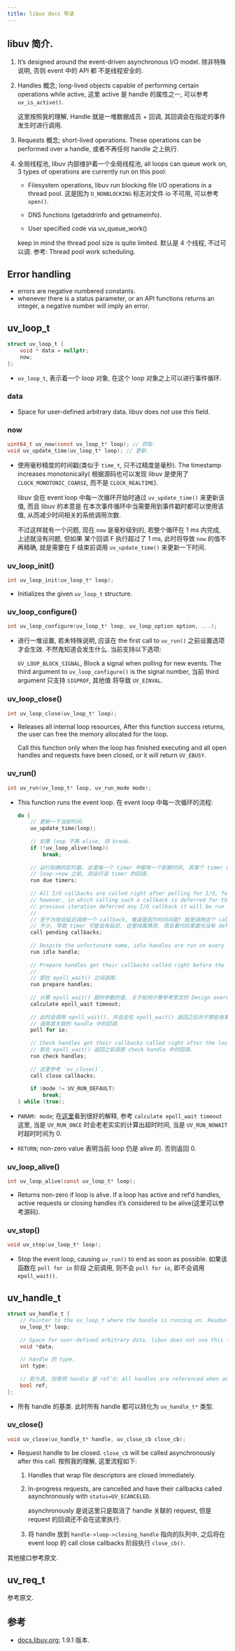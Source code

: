 ```yaml
---
title: libuv docs 导读
---
```


## libuv 简介.

1.  It’s designed around the event-driven asynchronous I/O model. 除非特殊说明, 否则 event 中的 API 都
    不是线程安全的.

2.  Handles 概念;  long-lived objects capable of performing certain operations while active,
    这里 active 是 handle 的属性之一, 可以参考 `uv_is_active()`.

    这里按照我的理解, Handle 就是一堆数据成员 + 回调, 其回调会在指定的事件发生时进行调用.
    
3.  Requests 概念; short-lived operations. These operations can be performed over a handle, 
    或者不再任何 handle 之上执行.

4.  全局线程池, libuv 内部维护着一个全局线程池, all loops can queue work on, 3 types of operations 
    are currently run on this pool:

    -   Filesystem operations, libuv run blocking file I/O operations in a thread pool. 这是因为
        `O_NONBLOCKING` 标志对文件 io 不可用, 可以参考 `open()`.
        
    -   DNS functions (getaddrinfo and getnameinfo).
    
    -   User specified code via uv_queue_work()
    
    keep in mind the thread pool size is quite limited. 默认是 4 个线程, 不过可以调. 参考:
    Thread pool work scheduling.

## Error handling

*   errors are negative numbered constants.
*   whenever there is a status parameter, or an API functions returns an integer, 
    a negative number will imply an error.

## uv_loop_t

```c
struct uv_loop_t {
    void * data = nullptr;
    now;
};
```

*   `uv_loop_t`, 表示着一个 loop 对象, 在这个 loop 对象之上可以进行事件循环.

### data

*   Space for user-defined arbitrary data. libuv does not use this field. 

### now

```c
uint64_t uv_now(const uv_loop_t* loop); // 获取.
void uv_update_time(uv_loop_t* loop); // 更新.
```

*   使用毫秒精度的时间戳(类似于 `time_t`, 只不过精度是毫秒). The timestamp increases monotonically(
    根据源码也可以发现 libuv 是使用了 `CLOCK_MONOTONIC_COARSE`, 而不是 `CLOCK_REALTIME`).

    libuv 会在 event loop 中每一次循环开始时通过 `uv_update_time()` 来更新该值, 而且 libuv 的本意是
    在本次事件循环中当需要用到事件戳时都可以使用该值, 从而减少时间相关的系统调用次数. 
    
    不过这样就有一个问题, 现在 `now` 是毫秒级别的, 若整个循环在 1 ms 内完成, 上述就没有问题, 但如果
    某个回调 F 执行超过了 1 ms, 此时将导致 `now` 的值不再精确, 就是需要在 F 结束前调用 `uv_update_time()`
    来更新一下时间.
    

### uv_loop_init()

```c
int uv_loop_init(uv_loop_t* loop);
```

*   Initializes the given `uv_loop_t` structure.

### uv_loop_configure()

```c
int uv_loop_configure(uv_loop_t* loop, uv_loop_option option, ...);
```

*   进行一堆设置, 若未特殊说明, 应该在 the first call to `uv_run()` 之前设置选项才会生效.
    不然鬼知道会发生什么. 当前支持以下选项:

    `UV_LOOP_BLOCK_SIGNAL`, Block a signal when polling for new events. The third argument to 
    `uv_loop_configure()` is the signal number, 当前 third argument 只支持 `SIGPROF`, 其他值
    将导致 `UV_EINVAL`.
    
### uv_loop_close()

```c
int uv_loop_close(uv_loop_t* loop);
```

*   Releases all internal loop resources, After this function success returns, the user can free the memory 
    allocated for the loop.

    Call this function only when the loop has finished executing and all open handles and requests have been 
    closed, or it will return `UV_EBUSY`.
    
### uv_run()

```c
int uv_run(uv_loop_t* loop, uv_run_mode mode);
```

*   This function runs the event loop. 在 event loop 中每一次循环的流程:

    ```c
    do {
        // 更新一下当前时间.
        uv_update_time(loop); 
        
        // 如果 loop 不再 alive, 则 break.
        if (!uv_loop_alive(loop)) 
            break;
            
        // 运行到期的定时器. 这里每一个 timer 中都有一个到期时间, 若某个 timer 的到期时间在 
        // loop->now 之前, 则运行该 timer 的回调.
        run due timers;
        
        // All I/O callbacks are called right after polling for I/O, for the most part. There are cases, 
        // however, in which calling such a callback is deferred for the next loop iteration. If the 
        // previous iteration deferred any I/O callback it will be run at this point.
        // 
        // 至于为啥会延迟调用一个 callback, 难道是因为时间问题? 就是调用这个 callback 的话, 可能会耗时
        // 不少, 导致 timer 可能会有延迟. 这里纯属猜测, 而且看代码里面也没有 defer io callback 的地方.
        call pending callbacks;
        
        // Despite the unfortunate name, idle handles are run on every loop iteration, if they are active.
        run idle handle;
        
        // Prepare handles get their callbacks called right before the loop will block for I/O. 
        // 
        // 即在 epoll_wait() 之间调用.
        run prepare handles;
        
        // 计算 epoll_wait() 超时参数的值, 关于如何计算参考原文的 Design overview.
        calculate epoll_wait timeout;
        
        // 此时会调用 epoll_wait(), 并且会在 epoll_wait() 返回之后对于那些有事件发生的文件描述符, 
        // 调用其关联的 handle 中的回调.
        poll for io;
        
        // Check handles get their callbacks called right after the loop has blocked for I/O.
        // 即在 epoll_wait() 返回之前调用 check handle 中的回调.
        run check handles;
        
        // 这里参考 `uv_close()`.
        call close callbacks;
        
        if (mode != UV_RUN_DEFAULT)
            break;
    } while (true);
    ```

*   `PARAM: mode`; 在[这里][2]看到很好的解释, 参考 `calculate epoll_wait timeout` 这里, 当是 `UV_RUN_ONCE`
    时会老老实实的计算出超时时间, 当是 `UV_RUN_NOWAIT` 时超时时间为 0.

*   `RETURN`; non-zero value 表明当前 loop 仍是 alive 的. 否则返回 0.

### uv_loop_alive()

```c
int uv_loop_alive(const uv_loop_t* loop);
```
    
*   Returns non-zero if loop is alive. If a loop has active and ref’d handles, active requests or 
    closing handles it’s considered to be alive(这里可以参考源码). 

### uv_stop()

```c
void uv_stop(uv_loop_t* loop);
```

*   Stop the event loop, causing `uv_run()` to end as soon as possible. 如果该函数在 `poll for io` 阶段
    之前调用, 则不会 `poll for io`, 即不会调用 `epoll_wait()`.

## uv_handle_t

```c
struct uv_handle_t {
    // Pointer to the uv_loop_t where the handle is running on. Readonly.
    uv_loop_t* loop;
    
    // Space for user-defined arbitrary data. libuv does not use this field.
    void *data;
    
    // handle 的 type.
    int type;
    
    // 若为真, 则表明 handle 是 ref’d; All handles are referenced when active by default,
    bool ref;
};
```

*   所有 handle 的基类. 此时所有 handle 都可以转化为 `uv_handle_t*` 类型.

### uv_close()

```c
void uv_close(uv_handle_t* handle, uv_close_cb close_cb);
```

*   Request handle to be closed. `close_cb` will be called asynchronously after this call. 
    按照我的理解, 这里流程如下:

    1.  Handles that wrap file descriptors are closed immediately.
    2.  In-progress requests, are cancelled and have their callbacks called asynchronously with 
        `status=UV_ECANCELED`.
            
        asynchronously 是说这里只是取消了 handle 关联的 request, 但是 request 的回调还不会在这里执行.
    3.  将 handle 放到 `handle->loop->closing_handle` 指向的队列中, 之后将在 event loop 的 call close 
        callbacks 阶段执行 `close_cb()`.

其他接口参考原文.

## uv_req_t

参考原文.

## 参考

*   [docs.libuv.org][0]; 1.9.1 版本.

[0]: <http://docs.libuv.org/en/stable/design.html>
[1]: <http://docs.libuv.org/en/stable/design.html>
[2]: <http://stackoverflow.com/questions/17100883>


